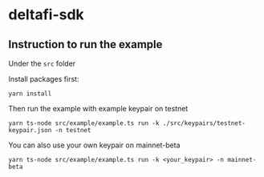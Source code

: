 # deltafi-sdk
## Instruction to run the example
Under the `src` folder

Install packages first:
``` 
yarn install
```

Then run the example with example keypair on testnet
```
yarn ts-node src/example/example.ts run -k ./src/keypairs/testnet-keypair.json -n testnet
```

You can also use your own keypair on mainnet-beta
```
yarn ts-node src/example/example.ts run -k <your_keypair> -n mainnet-beta
```

